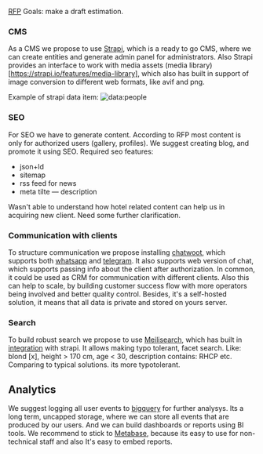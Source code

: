 [RFP](./girls-RFP.pdf)
Goals: make a draft estimation.
### CMS
As a CMS we propose to use [Strapi](https://strapi.io/), which is a ready to go CMS, where we can create entities and generate admin panel for administrators. Also Strapi provides an interface to work with media assets (media library)[https://strapi.io/features/media-library], which also has built in support of image conversion to different web formats, like avif and png.

Example of strapi data item: ![data:people](https://i.imgur.com/ENUiFbL.png)
### SEO
For SEO we have to generate content. According to RFP most content is only for authorized users (gallery, profiles). We suggest creating blog, and promote it using SEO.
Required seo features:
- json+ld
- sitemap
- rss feed for news
- meta tilte — description

Wasn't able to understand how hotel related content can help us in acquiring new client. Need some further clarification.

### Communication with clients
To structure communication we propose installing [chatwoot](https://www.chatwoot.com/), which supports both [whatsapp](https://www.chatwoot.com/hc/user-guide/articles/1677832735-how-to-setup-a-whats_app-channel) and [telegram](https://www.chatwoot.com/hc/user-guide/articles/1677838569-how-to-setup-a-telegram-channel). It also supports web version of chat, which supports passing info about the client after authorization. In common, it could be used as CRM for communication with different clients. Also this can help to scale, by building customer success flow with more operators being involved and better quality control. Besides, it's a self-hosted solution, it means that all data is private and stored on yours server.


### Search
To build robust search we propose to use [Meilisearch](https://www.meilisearch.com/), which has built in [integration](https://www.meilisearch.com/blog/strapi-v4-plugin-meilisearch) with strapi. It allows making typo tolerant, facet search. Like: blond [x], height > 170 cm, age < 30, description contains: RHCP etc. Comparing to typical solutions. its more typotolerant.

## Analytics
We suggest logging all user events to [bigquery](https://cloud.google.com/bigquery) for further analysys. Its a long term, uncapped storage, where we can store all events that are produced by our users. And we can build dashboards or reports using BI tools. We recommend to stick to [Metabase](https://www.metabase.com/), because its easy to use for non-technical staff and also It's easy to embed reports.

